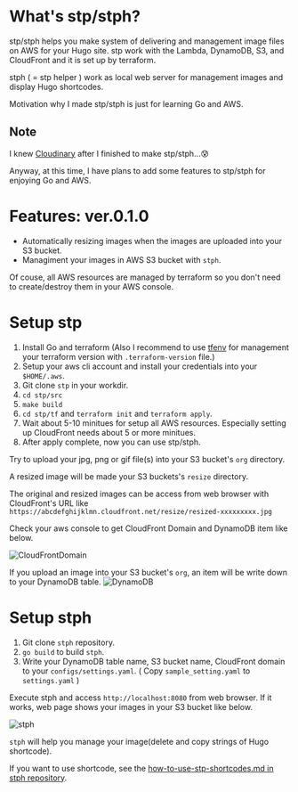 # What's stp/stph?

stp/stph helps you make system of delivering and management image files on AWS for your Hugo site.
stp work with the Lambda, DynamoDB, S3, and CloudFront and it is set up by terraform.

stph ( = stp helper ) work as local web server for management images and display Hugo shortcodes.

Motivation why I made stp/stph is just for learning Go and AWS.

## Note

I knew [Cloudinary](https://cloudinary.com/) after I finished to make stp/stph...:cold_sweat:

Anyway, at this time, I have plans to add some features to stp/stph for enjoying Go and AWS.


# Features: ver.0.1.0

- Automatically resizing images when the images are uploaded into your S3 bucket.
- Managiment your images in AWS S3 bucket with `stph`.

Of couse, all AWS resources are managed by terraform so you don't need to create/destroy them in your AWS console.

# Setup stp

1. Install Go and terraform (Also I recommend to use [tfenv](https://github.com/tfutils/tfenv.) for management your terraform version with `.terraform-version` file.)
2. Setup your aws cli account and install your credentials into your `$HOME/.aws`.
3. Git clone `stp` in your workdir.
4. `cd stp/src`
4. `make build`
5. `cd stp/tf` and `terraform init` and `terraform apply`.
6. Wait about 5-10 minitues for setup all AWS resources. Especially setting up CloudFront needs about 5 or more minitues.
7. After apply complete, now you can use stp/stph.

Try to upload your jpg, png or gif file(s) into your S3 bucket's `org` directory.

A resized image will be made your S3 buckets's `resize` directory.

The original and resized images can be access from web browser with CloudFront's URL like `https://abcdefghijklmn.cloudfront.net/resize/resized-xxxxxxxxx.jpg`

Check your aws console to get CloudFront Domain and DynamoDB item like below.

![CloudFrontDomain](https://d3i0o7y01oiqpa.cloudfront.net/org/stp_cloudfront.png)

If you upload an image into your S3 bucket's `org`, an item will be write down to your DynamoDB table.
![DynamoDB](https://d3i0o7y01oiqpa.cloudfront.net/org/stp_dynamodb.png)

# Setup stph

1. Git clone `stph` repository.
2. `go build` to build `stph`.
3. Write your DynamoDB table name, S3 bucket name, CloudFront domain to your `configs/settings.yaml`. ( Copy `sample_setting.yaml` to `settings.yaml` )

Execute stph and access `http://localhost:8080` from web browser. If it works, web page shows your images in your S3 bucket like below.

![stph](https://d3i0o7y01oiqpa.cloudfront.net/org/stph_toppage.JPG)

`stph` will help you manage your image(delete and copy strings of Hugo shortcode).

If you want to use shortcode, see the [how-to-use-stp-shortcodes.md in stph repository](https://github.com/zono-dev/stph/blob/master/shortcodes/how-to-use-stp-shortcodes.md).

